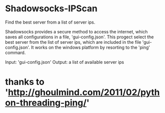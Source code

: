 # Shadowsocks-IPScan
Find the best server from a list of server ips.

Shadowsocks provides a secure method to access the internet, which saves all configurations in a file, 'gui-config.json'.
This progect select the best server from the list of server ips, which are included in the file 'gui-config.json'. It works on the windows platform by resorting to the 'ping' commard.

Input: 'gui-config.json'
Output: a list of available server ips


# thanks to 'http://ghoulmind.com/2011/02/python-threading-ping/'
